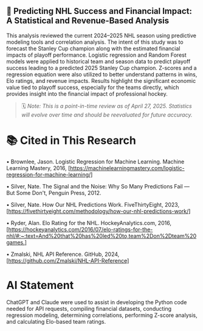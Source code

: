 
  
## 🏒  Predicting NHL Success and Financial Impact: A Statistical and Revenue-Based Analysis

This analysis reviewed the current 2024–2025 NHL season using predictive modeling tools and correlation analysis. The intent of this study was to forecast the Stanley Cup champion along with the estimated financial impacts of playoff performance. Logistic regression and Random Forest models were applied to historical team and season data to predict playoff success leading to a predicted 2025 Stanley Cup champion. Z-scores and a regression equation were also utilized to better understand patterns in wins, Elo ratings, and revenue impacts. Results highlight the significant economic value tied to playoff success, especially for the teams directly, which provides insight into the financial impact of professional hockey.


> 🗓️ *Note: This is a point-in-time review as of April 27, 2025. Statistics will evolve over time and should be reevaluated for future accuracy.*


# 📚 Cited in This Research

•	Brownlee, Jason. Logistic Regression for Machine Learning. Machine Learning Mastery, 2016, [https://machinelearningmastery.com/logistic-regression-for-machine-learning/]

•	Silver, Nate. The Signal and the Noise: Why So Many Predictions Fail — But Some Don't, Penguin Press, 2012.

•	Silver, Nate. How Our NHL Predictions Work. FiveThirtyEight, 2023, [https://fivethirtyeight.com/methodology/how-our-nhl-predictions-work/]

•	Ryder, Alan. Elo Rating for the NHL. HockeyAnalytics.com, 2016, [https://hockeyanalytics.com/2016/07/elo-ratings-for-the-nhl/#:~:text=And%20that%20has%20led%20to,team%2Don%2Dteam%20games.]

•	Zmalski, NHL API Reference. GitHub, 2024, [https://github.com/Zmalski/NHL-API-Reference]

# AI Statement

ChatGPT and Claude were used to assist in developing the Python code needed for API requests, compiling financial datasets, conducting regression modeling, determining correlations, performing Z-score analysis, and calculating Elo-based team ratings. 
